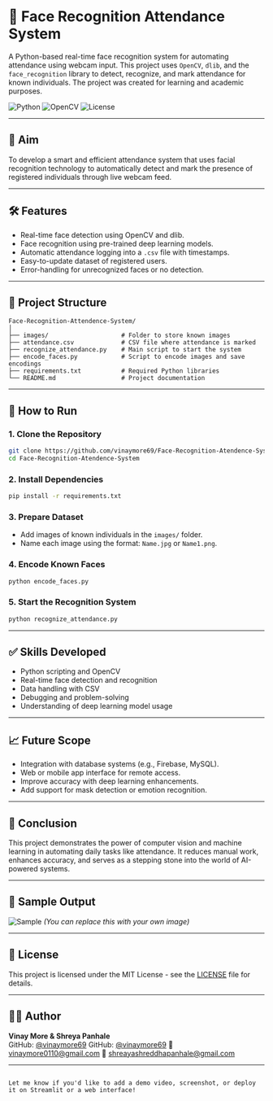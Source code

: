 
# 🧠 Face Recognition Attendance System

A Python-based real-time face recognition system for automating attendance using webcam input. This project uses `OpenCV`, `dlib`, and the `face_recognition` library to detect, recognize, and mark attendance for known individuals. The project was created for learning and academic purposes.

![Python](https://img.shields.io/badge/Python-3.8-blue)
![OpenCV](https://img.shields.io/badge/OpenCV-4.x-success)
![License](https://img.shields.io/badge/License-MIT-lightgrey)

---

## 🎯 Aim

To develop a smart and efficient attendance system that uses facial recognition technology to automatically detect and mark the presence of registered individuals through live webcam feed.

---

## 🛠️ Features

- Real-time face detection using OpenCV and dlib.
- Face recognition using pre-trained deep learning models.
- Automatic attendance logging into a `.csv` file with timestamps.
- Easy-to-update dataset of registered users.
- Error-handling for unrecognized faces or no detection.

---

## 📁 Project Structure

```
Face-Recognition-Attendence-System/
│
├── images/                    # Folder to store known images
├── attendance.csv             # CSV file where attendance is marked
├── recognize_attendance.py    # Main script to start the system
├── encode_faces.py            # Script to encode images and save encodings
├── requirements.txt           # Required Python libraries
└── README.md                  # Project documentation
```

---

## 🚀 How to Run

### 1. Clone the Repository
```bash
git clone https://github.com/vinaymore69/Face-Recognition-Atendence-System.git
cd Face-Recognition-Atendence-System
```

### 2. Install Dependencies
```bash
pip install -r requirements.txt
```

### 3. Prepare Dataset
- Add images of known individuals in the `images/` folder.  
- Name each image using the format: `Name.jpg` or `Name1.png`.

### 4. Encode Known Faces
```bash
python encode_faces.py
```

### 5. Start the Recognition System
```bash
python recognize_attendance.py
```

---

## ✅ Skills Developed

- Python scripting and OpenCV
- Real-time face detection and recognition
- Data handling with CSV
- Debugging and problem-solving
- Understanding of deep learning model usage

---

## 📈 Future Scope

- Integration with database systems (e.g., Firebase, MySQL).
- Web or mobile app interface for remote access.
- Improve accuracy with deep learning enhancements.
- Add support for mask detection or emotion recognition.

---

## 📌 Conclusion

This project demonstrates the power of computer vision and machine learning in automating daily tasks like attendance. It reduces manual work, enhances accuracy, and serves as a stepping stone into the world of AI-powered systems.

---

## 📸 Sample Output

![Sample]([https://user-images.githubusercontent.com/your_placeholder_here.png](https://github.com/vinaymore69/Face-Recognition-Atendence-System/blob/main/Screenshot%202025-04-15%20105037.png))  
*(You can replace this with your own image)*

---

## 🧾 License

This project is licensed under the MIT License - see the [LICENSE](LICENSE) file for details.

---

## 🙋‍♂️ Author

**Vinay More & Shreya Panhale**  
GitHub: [@vinaymore69](https://github.com/vinaymore69) 
GitHub: [@vinaymore69](https://github.com/shreya0512panhale) 
📧 [vinaymore0110@gmail.com](mailto:vinaymore0110@gmail.com) 
📧 [shreayashreddhapanhale@gmail.com](mailto:shreyashreddhapanhale@gmail.com)  
  

---

```

Let me know if you'd like to add a demo video, screenshot, or deploy it on Streamlit or a web interface!
